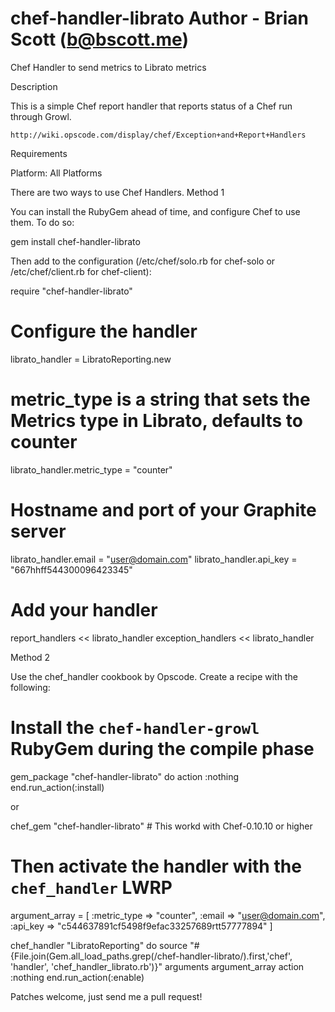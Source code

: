 chef-handler-librato
Author - Brian Scott (b@bscott.me)
====================

Chef Handler to send metrics to Librato metrics

Description

This is a simple Chef report handler that reports status of a Chef run through Growl.

    http://wiki.opscode.com/display/chef/Exception+and+Report+Handlers

Requirements

Platform: All Platforms


There are two ways to use Chef Handlers.
Method 1

You can install the RubyGem ahead of time, and configure Chef to use them. To do so:

gem install chef-handler-librato

Then add to the configuration (/etc/chef/solo.rb for chef-solo or /etc/chef/client.rb for chef-client):

require "chef-handler-librato"

# Configure the handler
librato_handler = LibratoReporting.new

# metric_type is a string that sets the Metrics type in Librato, defaults to counter
librato_handler.metric_type = "counter"

# Hostname and port of your Graphite server
librato_handler.email = "user@domain.com"
librato_handler.api_key = "667hhff544300096423345"

# Add your handler
report_handlers << librato_handler
exception_handlers << librato_handler

Method 2

Use the chef_handler cookbook by Opscode. Create a recipe with the following:

# Install the `chef-handler-growl` RubyGem during the compile phase
gem_package "chef-handler-librato" do
  action :nothing
end.run_action(:install)

or 

chef_gem "chef-handler-librato" # This workd with Chef-0.10.10 or higher

# Then activate the handler with the `chef_handler` LWRP
argument_array = [
    :metric_type => "counter",
    :email => "user@domain.com",
    :api_key => "c544637891cf5498f9efac33257689rtt57777894"
]

chef_handler "LibratoReporting" do
  source "#{File.join(Gem.all_load_paths.grep(/chef-handler-librato/).first,'chef', 'handler', 'chef_handler_librato.rb')}"
  arguments argument_array
  action :nothing
end.run_action(:enable)


Patches welcome, just send me a pull request!


